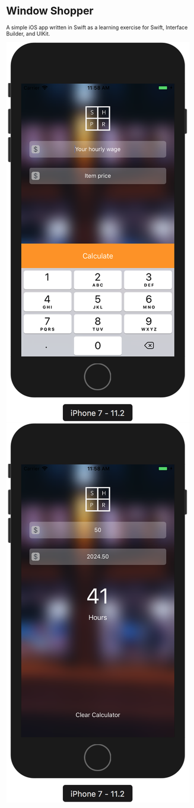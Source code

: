 # Window Shopper

A simple iOS app written in Swift as a learning exercise for Swift, Interface Builder, and UIKit.

![Screen Shot 1](screenshots/window-shopper1.png)
![Screen Shot 2](screenshots/window-shopper2.png)